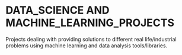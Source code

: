 # DATA_SCIENCE AND MACHINE_LEARNING_PROJECTS
Projects dealing with providing solutions  to different real life/industrial problems using machine learning  and data analysis tools/libraries.
